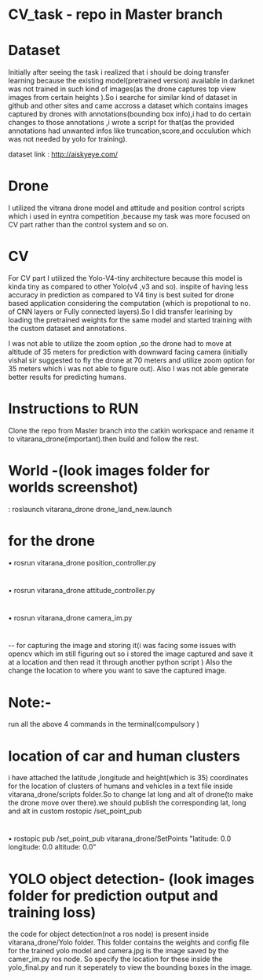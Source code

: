# CV_task - repo in Master branch
# Dataset
Initially after seeing the task i realized that i should be doing transfer learning because the existing model(pretrained version) available in darknet was not trained in such kind of images(as the drone captures top view images from certain heights ).So i searche for similar kind of dataset in github and other sites and came accross a dataset which contains images captured by drones with annotations(bounding box info),i had to do certain changes to those annotations ,i wrote a  script for that(as the provided annotations had unwanted infos like truncation,score,and occulution which was not needed by yolo for training).

dataset link : http://aiskyeye.com/
# Drone
I utilized the vitrana drone model and attitude and position control scripts which i used in eyntra competition ,because my task was more focused on CV part rather than the control system and so on.
# CV
For CV part I utilized the Yolo-V4-tiny architecture because this model is kinda tiny as compared to other Yolo(v4 ,v3 and so). inspite of having less accuracy in prediction as compared to V4 tiny is best suited for drone based application considering the computation (which is propotional to no. of CNN layers or Fully connected layers).So I did transfer learining by loading the pretrained weights for the same model and started training with the custom dataset and annotations.

I was not able to utilize the zoom option ,so the drone had to move at altitude of 35 meters for prediction with downward facing camera (initially vishal sir suggested to fly the drone at 70 meters and utilize zoom option for 35 meters which i was not able to figure out).
Also I  was not able generate better results for predicting humans. 


# Instructions to RUN 
Clone the repo from Master branch into the catkin workspace and rename it to vitarana_drone(important).then build and follow the rest. 

# World -(look images folder for worlds screenshot)
: roslaunch vitarana_drone drone_land_new.launch

# for the drone 
 • rosrun vitarana_drone position_controller.py
#
 • rosrun vitarana_drone attitude_controller.py
#
 • rosrun vitarana_drone camera_im.py      
 #
 -- for capturing the image and storing it(i was facing some issues with opencv which im still figuring out so i stored the image captured and save it at a location and then read it through another python script )
Also the change the location to where you want to save the captured image.

# Note:-
run all the above 4 commands in the terminal(compulsory )

# location of car and human clusters 
i have attached the latitude ,longitude and height(which is 35) coordinates for the location of clusters of humans and vehicles in a text file inside vitarana_drone/scripts folder.So to change lat long and alt of drone(to make the drone move over there).we should publish the corresponding lat, long and alt in custom rostopic /set_point_pub
#
• rostopic pub /set_point_pub vitarana_drone/SetPoints "latitude: 0.0          
longitude: 0.0
altitude: 0.0" 
#

# YOLO object detection- (look images folder for prediction output and training loss)

the code for object detection(not a ros node) is present inside vitarana_drone/Yolo folder. 
This folder contains the weights and config file for the trained yolo model and camera.jpg is the image saved by the camer_im.py ros node. 
So specify the location for these inside the yolo_final.py and run it seperately to view the bounding boxes in the image. 





